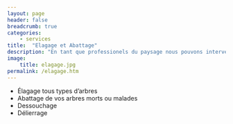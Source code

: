 ```yaml
---
layout: page
header: false
breadcrumb: true
categories:
    - services
title:  "Elagage et Abattage"
description: "En tant que professionels du paysage nous pouvons intervenir à tous les niveaux de votre projet de jardin."
image:
    title: elagage.jpg
permalink: /elagage.htm    
---
```

* Élagage tous types d’arbres
* Abattage de vos arbres morts ou malades
* Dessouchage
* Délierrage
